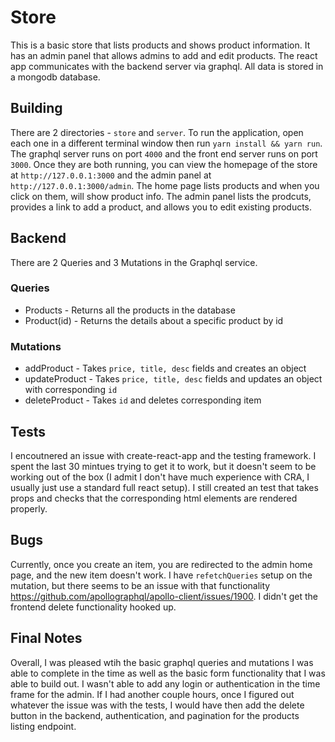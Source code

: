 # Store

This is a basic store that lists products and shows product information. It has an admin panel that allows admins to add and edit products. The react app communicates with the backend server via graphql. All data is stored in a mongodb database. 

## Building
There are 2 directories - `store` and `server`. To run the application, open each one in a different terminal window then run `yarn install && yarn run`. The graphql server runs on port `4000` and the front end server runs on port `3000`. Once they are both running, you can view the homepage of the store at `http://127.0.0.1:3000` and the admin panel at `http://127.0.0.1:3000/admin`. The home page lists products and when you click on them, will show product info. The admin panel lists the prodcuts, provides a link to add a product, and allows you to edit existing products. 

## Backend 
There are 2 Queries and 3 Mutations in the Graphql service.

### Queries
* Products - Returns all the products in the database
* Product(id) - Returns the details about a specific product by id

### Mutations
* addProduct - Takes `price, title, desc` fields and creates an object
* updateProduct - Takes `price, title, desc` fields and updates an object with corresponding `id`
* deleteProduct - Takes `id` and deletes corresponding item

##  Tests
I encoutnered an issue with create-react-app and the testing framework. I spent the last 30 mintues trying to get it to work, but it doesn't seem to be working out of the box (I admit I don't have much experience with CRA, I usually just use a standard full react setup). I still created an test that takes props and checks that the corresponding html elements are rendered properly.

## Bugs
Currently, once you create an item, you are redirected to the admin home page, and the new item doesn't work. I have `refetchQueries` setup on the mutation, but there seems to be an issue with that functionality https://github.com/apollographql/apollo-client/issues/1900. I didn't get the frontend delete functionality hooked up. 

## Final Notes 
Overall, I was pleased wtih the basic graphql queries and mutations I was able to complete in the time as well as the basic form functionality that I was able to build out. I wasn't able to add any login or authentication in the time frame for the admin. If I had another couple hours, once I figured out whatever the issue was with the tests, I would have then add the delete button in the backend, authentication, and pagination for the products listing endpoint.
